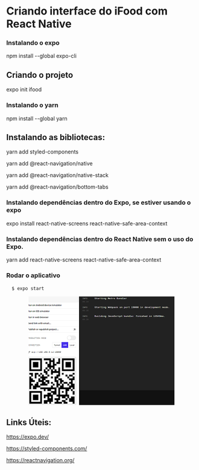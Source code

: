 # Criando interface do iFood com React Native

### Instalando o expo
npm install --global expo-cli

## Criando o projeto

expo init ifood

### Instalando o yarn
npm install --global yarn

## Instalando as bibliotecas:

yarn add styled-components

yarn add @react-navigation/native

yarn add @react-navigation/native-stack

yarn add @react-navigation/bottom-tabs

### Instalando dependências dentro do Expo, se estiver usando o expo 

expo install react-native-screens react-native-safe-area-context

### Instalando dependências dentro do React Native sem o uso do Expo. 

yarn add react-native-screens react-native-safe-area-context

### Rodar o aplicativo
```
  $ expo start
```
<p align="center">
  <img src=".github/expoStart.png">
</p>

## Links Úteis:

https://expo.dev/

https://styled-components.com/

https://reactnavigation.org/


